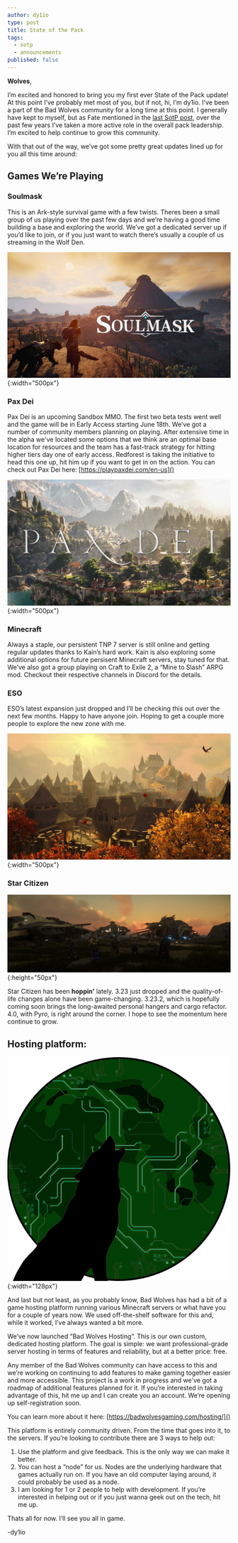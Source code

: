 ```yaml
---
author: dy1io
type: post
title: State of the Pack
tags:
  - sotp
  - announcements
published: false
---
```

**Wolves**,

I’m excited and honored to bring you my first ever State of the Pack update! At this point I’ve probably met most of you, but if not, hi, I’m dy1io. I’ve been a part of the Bad Wolves community for a long time at this point. I generally have kept to myself, but as Fate mentioned in the [last SotP post](/announcement/2023/10/27/sotp.html), over the past few years I’ve taken a more active role in the overall pack leadership. I’m excited to help continue to grow this community.

With that out of the way, we’ve got some pretty great updates lined up for you all this time around:

## Games We’re Playing

### Soulmask

This is an Ark-style survival game with a few twists. Theres been a small group of us playing over the past few days and we’re having a good time building a base and exploring the world. We’ve got a dedicated server up if you’d like to join, or if you just want to watch there’s usually a couple of us streaming in the Wolf Den.

![maxresdefault-2816079140.jpg](/assets/posts/maxresdefault-2816079140.jpg){:width="500px"}


### Pax Dei

Pax Dei is an upcoming Sandbox MMO. The first two beta tests went well and the game will be in Early Access starting June 18th. We’ve got a number of community members planning on playing. After extensive time in the alpha we've located some options that we think are an optimal base location for resources and the team has a fast-track strategy for hitting higher tiers day one of early access. Redforest is taking the initiative to head this one up, hit him up if you want to get in on the action. You can check out Pax Dei here: [https://playpaxdei.com/en-us]()

![Pax Dei](/assets/posts/Pax-Dei-13-2422583433.jpg){:width="500px"}



### Minecraft

Always a staple, our persistent TNP 7 server is still online and getting regular updates thanks to Kain’s hard work. Kain is also exploring some additional options for future persisent Minecraft servers, stay tuned for that. We’ve also got a group playing on Craft to Exile 2, a “Mine to Slash” ARPG mod. Checkout their respective channels in Discord for the details.

### ESO

ESO’s latest expansion just dropped and I’ll be checking this out over the next few months. Happy to have anyone join. Hoping to get a couple more people to explore the new zone with me.

![Gold Road](/assets/posts/6c423bf1ee34492fa4f12665295066b6-2178123846.jpg){:width="500px"}



### Star Citizen

![Star Citizen](/assets/images/star-citizen/banner.png){:height="50px"}

Star Citizen has been **hoppin'** lately. 3.23 just dropped and the quality-of-life changes alone have been game-changing. 3.23.2, which is hopefully coming soon brings the long-awaited personal hangers and cargo refactor. 4.0, with Pyro, is right around the corner. I hope to see the momentum here continue to grow.

## Hosting platform:

![Hosting](/assets/images/hosting/logo.png){:width="128px"}

And last but not least, as you probably know, Bad Wolves has had a bit of a game hosting platform running various Minecraft servers or what have you for a couple of years now. We used off-the-shelf software for this and, while it worked, I’ve always wanted a bit more. 

We’ve now launched “Bad Wolves Hosting”. This is our own custom, dedicated hosting platform. The goal is simple: we want professional-grade server hosting in terms of features and reliability, but at a better price: free.

Any member of the Bad Wolves community can have access to this and we’re working on continuing to add features to make gaming together easier and more accessible. This project is a work in progress and we've got a roadmap of additional features planned for it. If you’re interested in taking advantage of this, hit me up and I can create you an account. We’re opening up self-registration soon.

You can learn more about it here: [https://badwolvesgaming.com/hosting/]()

This platform is entirely community driven. From the time that goes into it, to the servers. If you’re looking to contribute there are 3 ways to help out:

1. Use the platform and give feedback. This is the only way we can make it better.
2. You can host a “node” for us. Nodes are the underlying hardware that games actually run on. If you have an old computer laying around, it could probably be used as a node.
3. I am looking for 1 or 2 people to help with development. If you’re interested in helping out or if you just wanna geek out on the tech, hit me up.


Thats all for now. I’ll see you all in game.

-dy1io